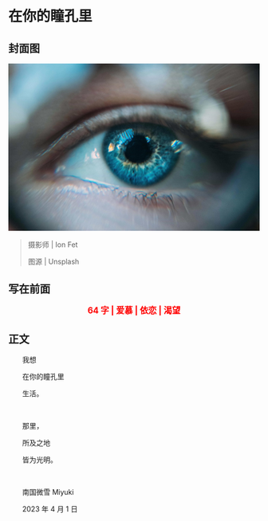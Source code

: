 # 在你的瞳孔里

## 封面图

![](https://raw.githubusercontent.com/TinySnow/GithubImageHosting/main/blog/articles/poems/ion-fet-QRawWgV6gmo-unsplash.jpg)

> 摄影师 | Ion Fet
>
> 图源 | Unsplash

## 写在前面

<p style="color:red; text-align:center; font-weight:bold; font-size:larger;">64 字 | 爱慕 | 依恋 | 渴望</p>

## 正文

　　我想

　　在你的瞳孔里

　　生活。

<br />

　　那里，

　　所及之地

　　皆为光明。

<br />

　　南国微雪 Miyuki

　　2023 年 4 月 1 日